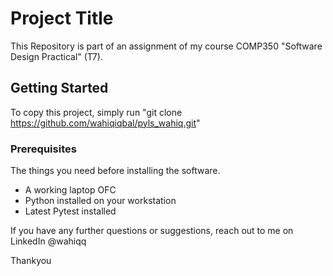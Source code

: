 # Project Title

This Repository is part of an assignment of my course COMP350 "Software Design Practical" (T7).

## Getting Started

To copy this project, simply run "git clone https://github.com/wahiqiqbal/pyls_wahiq.git"

### Prerequisites

The things you need before installing the software.

* A working laptop OFC
* Python installed on your workstation
* Latest Pytest installed

If you have any further questions or suggestions, reach out to me on LinkedIn @wahiqq

Thankyou

